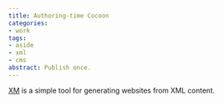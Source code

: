 ```yaml
---
title: Authoring-time Cocoon
categories:
- work
tags:
- aside
- xml
- cms
abstract: Publish once.
---
```


[XM][1] is a simple tool for generating websites from XML content.

   [1]: http://www.ananas.org/xm/

